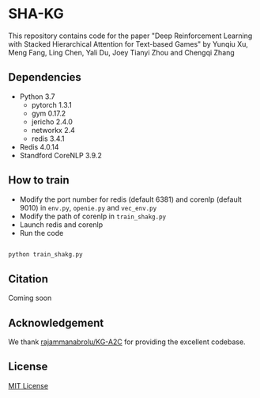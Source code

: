 # SHA-KG

This repository contains code for the paper "Deep Reinforcement Learning with Stacked Hierarchical Attention for Text-based Games" by Yunqiu Xu, Meng Fang, Ling Chen, Yali Du, Joey Tianyi Zhou and Chengqi Zhang

## Dependencies

+ Python 3.7
    + pytorch 1.3.1
    + gym 0.17.2
    + jericho 2.4.0
    + networkx 2.4
    + redis 3.4.1
+ Redis 4.0.14 
+ Standford CoreNLP 3.9.2


## How to train

+ Modify the port number for redis (default 6381) and corenlp (default 9010) in ``env.py``, ``openie.py`` and ``vec_env.py``
+ Modify the path of corenlp in ``train_shakg.py``
+ Launch redis and corenlp
+ Run the code
```python

python train_shakg.py
```

## Citation

Coming soon


## Acknowledgement

We thank [rajammanabrolu/KG-A2C](https://github.com/rajammanabrolu/KG-A2C) for providing the excellent codebase. 

## License

[MIT License](https://github.com/YunqiuXu/SHA-KG/blob/main/LICENSE)
